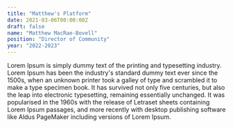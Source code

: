 ```yaml
---
title: "Matthew's Platform"
date: 2021-03-06T00:00:00Z
draft: false
name: "Matthew MacRae-Bovell"
position: "Director of Community"
year: "2022-2023"
---
```


Lorem Ipsum is simply dummy text of the printing and typesetting industry. Lorem Ipsum has been the industry's standard dummy text ever since the 1500s, when an unknown printer took a galley of type and scrambled it to make a type specimen book. It has survived not only five centuries, but also the leap into electronic typesetting, remaining essentially unchanged. It was popularised in the 1960s with the release of Letraset sheets containing Lorem Ipsum passages, and more recently with desktop publishing software like Aldus PageMaker including versions of Lorem Ipsum.